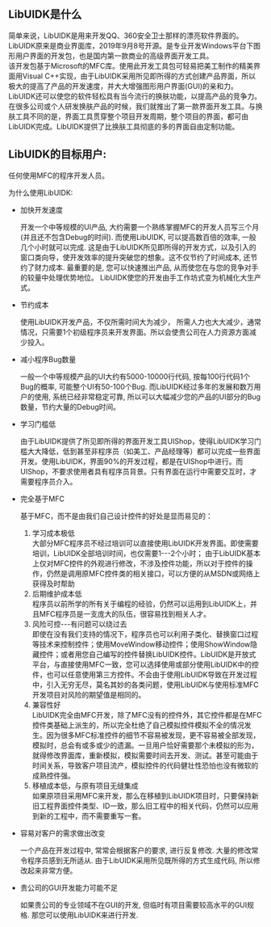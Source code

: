 LibUIDK是什么
---

简单来说，LibUIDK是用来开发QQ、360安全卫士那样的漂亮软件界面的。  
LibUIDK原来是商业界面库，2019年9月8号开源。是专业开发Windows平台下图形用户界面的开发包，也是国内第一款商业的高级界面开发工具。  
该开发包基于Microsoft的MFC库。使用此开发工具包可轻易把美工制作的精美界面用Visual C++实现，由于LibUIDK采用所见即所得的方式创建产品界面，所以极大的提高了产品的开发速度，并大大增强图形用户界面(GUI)的亲和力。  
LibUIDK还可以使您的软件轻松具有当今流行的换肤功能，以提高产品的竞争力。
在很多公司或个人研发换肤产品的时候，我们就推出了第一款界面开发工具。与换肤工具不同的是，界面工具贯穿整个项目开发周期，整个项目的界面，都可由LibUIDK完成。LibUIDK提供了比换肤工具彻底的多的界面自由定制功能。

LibUIDK的目标用户:
---
任何使用MFC的程序开发人员。

为什么使用LibUIDK:

* 加快开发速度

    开发一个中等规模的UI产品, 大约需要一个熟练掌握MFC的开发人员写三个月(并且还不包含Debug的时间). 而使用LibUIDK, 可以提高数百倍的效率, 一般几个小时就可以完成. 这是由于LibUIDK所见即所得的开发方式，以及引入的窗口类向导，使开发效率的提升突破您的想象。这不仅节约了时间成本, 还节约了财力成本. 最重要的是, 您可以快速推出产品, 从而使您在与您的竞争对手的较量中处理优势地位。 
	LibUIDK使您的开发由手工作坊式变为机械化大生产式。
	
* 节约成本

	使用LibUIDK开发产品，不仅所需时间大为减少， 所需人力也大大减少，通常情况，只需要1个初级程序员来开发界面。所以会使贵公司在人力资源方面减少投入。
	
* 减小程序Bug数量

	一般一个中等规模产品的UI大约有5000-10000行代码, 按每100行代码1个Bug的概率, 可能整个UI有50-100个Bug. 而LibUIDK经过多年的发展和数万用户的使用, 系统已经非常稳定可靠, 所以可以大幅减少您的产品的UI部分的Bug数量，节约大量的Debug时间。
	
* 学习门槛低

	由于LibUIDK提供了所见即所得的界面开发工具UIShop，使得LibUIDK学习门槛大大降低，低到甚至非程序员（如美工、产品经理等）都可以完成一些界面开发。使用LibUIDK，界面90%的开发过程，都是在UIShop中进行。而UIShop，不要求使用者具有程序员背景。只有界面在运行中需要交互时，才需要程序员介入。
	
* 完全基于MFC

    基于MFC，而不是由我们自己设计控件的好处是显而易见的：   
    1. 学习成本极低  
    大部分MFC程序员不经过培训可以直接使用LibUIDK开发界面。即使需要培训，LibUIDK全部培训时间，也仅需要1---2个小时；
    由于LibUIDK基本上仅对MFC控件的外观进行修改，不涉及控件功能，所以对于控件的操作，仍然是调用原MFC控件类的相关接口，可以方便的从MSDN或网络上获得及时帮助  
    2. 后期维护成本低  
    程序员以前所学的所有关于编程的经验，仍然可以运用到LibUIDK上，并且MFC程序员是一支庞大的队伍，很容易找到相关人才。  
    3. 风险可控---有问题可以绕过去    
    即使在没有我们支持的情况下，程序员也可以利用子类化、替换窗口过程等技术来控制控件；使用MoveWindow移动控件；使用ShowWindow隐藏控件；或者用您自己编写的控件替换LibUIDK控件。LibUIDK是开放式平台，与直接使用MFC一致，您可以选择使用或部分使用LibUIDK中的控件，也可以任意使用第三方控件。不会由于使用LibUIDK导致在开发过程中，引入无穷无尽，莫名其妙的各类问题，使用LibUIDK与使用标准MFC开发项目对风险的期望值是相同的。  
    4. 兼容性好  
    LibUIDK完全由MFC开发，除了MFC没有的控件外，其它控件都是在MFC控件类基础上派生的，所以完全杜绝了自己模拟控件模拟不全的情况发生。因为很多MFC标准控件的细节不容易被发现，更不容易被全部发现，模拟时，总会有或多或少的遗漏。一旦用户恰好需要那个未模拟的形为，就得修改界面库，重新模拟，模拟需要时间去开发、测试。甚至可能由于时间关系，导致客户项目流产，模拟控件的代码健壮性恐怕也没有微软的成熟控件强。  
    5. 移植成本低，与原有项目无缝集成  
    如果原项目采用MFC来开发，那么在移植到LibUIDK项目时，只要保持新旧工程界面控件类型、ID一致，那么旧工程中的相关代码，仍然可以应用到新的工程中，而不需要重写一套。  

* 容易对客户的需求做出改变  

	一个产品在开发过程中, 常常会根据客户的要求, 进行反复修改. 大量的修改常令程序员感到无所适从. 由于LibUIDK采用所见既所得的方式生成代码, 所以修改起来非常方便。
	
* 贵公司的GUI开发能力可能不足

	如果贵公司的专业领域不在GUI的开发, 但临时有项目需要较高水平的GUI规格. 那您可以使用LibUIDK来进行开发.
